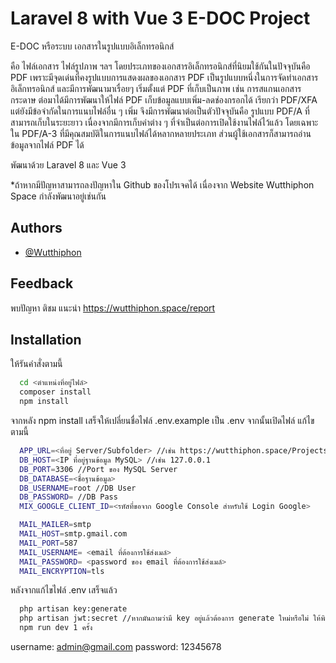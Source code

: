 # Laravel 8 with Vue 3 E-DOC Project

E-DOC หรือระบบ เอกสารในรูปแบบอิเล็กทรอนิกส์

คือ ไฟล์เอกสาร ไฟล์รูปภาพ ฯลฯ โดยประเภทของเอกสารอิเล็กทรอนิกส์ที่นิยมใช้กันในปัจจุบันคือ PDF เพราะมีจุดเด่นที่คงรูปแบบการแสดงผลของเอกสาร PDF เป็นรูปแบบหนึ่งในการจัดทำเอกสารอิเล็กทรอนิกส์ และมีการพัฒนามาเรื่อยๆ เริ่มตั้งแต่ PDF ที่เก็บเป็นภาพ เช่น การสแกนเอกสารกระดาษ ต่อมาได้มีการพัฒนาให้ไฟล์ PDF เก็บข้อมูลแบบเพิ่ม-ลดช่องกรอกได้ เรียกว่า PDF/XFA แต่ยังมีข้อจำกัดในการแนบไฟล์อื่น ๆ เพิ่ม จึงมีการพัฒนาต่อเป็นตัวปัจจุบันคือ รูปแบบ PDF/A ที่สามารถเก็บในระยะยาว เนื่องจากมีการเก็บค่าต่าง ๆ ที่จำเป็นต่อการเปิดใช้งานไฟล์ไว้แล้ว โดยเฉพาะใน PDF/A-3 ที่มีคุณสมบัติในการแนบไฟล์ได้หลากหลายประเภท ส่วนผู้ใช้เอกสารก็สามารถอ่านข้อมูลจากไฟล์ PDF ได้



พัฒนาด้วย Laravel 8 และ Vue 3



*ถ้าหากมีปัญหาสามารถลงปัญหาใน Github ของโปรเจคได้ เนื่องจาก Website Wutthiphon Space กำลังพัฒนาอยู่เช่นกัน


## Authors

- [@Wutthiphon](https://www.github.com/Wutthiphon)


## Feedback

พบปัญหา ติชม แนะนำ https://wutthiphon.space/report


## Installation

ให้รันคำสั่งตามนี้

```bash
  cd <ตำแหน่งที่อยู่ไฟล์>
  composer install
  npm install
```
จากหลัง npm install เสร็จให้เปลี่ยนชื่อไฟล์ .env.example เป็น .env จากนั้นเปิดไฟล์ แก้ไขตามนี้
```bash
  APP_URL=<ที่อยู่ Server/Subfolder> //เช่น https://wutthiphon.space/Projects/demo/e-doc หรือ https://wutthiphon.space/
  DB_HOST=<IP ที่อยู่ฐานข้อมูล MySQL> //เช่น 127.0.0.1
  DB_PORT=3306 //Port ของ MySQL Server
  DB_DATABASE=<ชื่อฐานข้อมูล>
  DB_USERNAME=root //DB User
  DB_PASSWORD= //DB Pass
  MIX_GOOGLE_CLIENT_ID=<รหัสที่ขอจาก Google Console สำหรับใช้ Login Google>

  MAIL_MAILER=smtp
  MAIL_HOST=smtp.gmail.com
  MAIL_PORT=587
  MAIL_USERNAME= <email ที่ต้องการใช้ส่งเมล์>
  MAIL_PASSWORD= <password ของ email ที่ต้องการใช้ส่งเมล์>
  MAIL_ENCRYPTION=tls
```
หลังจากแก้ไขไฟล์ .env เสร็จแล้ว
```bash
  php artisan key:generate
  php artisan jwt:secret //หากมันถามว่ามี key อยู่แล้วต้องการ generate ใหม่หรือไม่ ให้พิมพ์ yes เพราะถ้าหากเชคใน .env จะเห็นเป็นค่าว่าง
  npm run dev 1 ครั้ง
```

username: admin@gmail.com
password: 12345678
